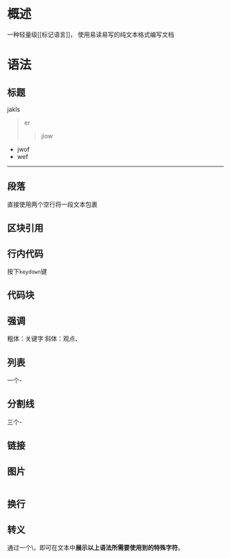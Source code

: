 # 概述
一种轻量级[[标记语言]]，
使用易读易写的纯文本格式编写文档
# 语法
## 标题
jakls
> er
>> jiow

- jwof
- wef
---

## 段落

直接使用两个空行将一段文本包裹

## 区块引用
## 行内代码
按下`keydown`键
## 代码块
## 强调
粗体：关键字
斜体：观点、
## 列表
一个-
## 分割线
三个-
## 链接

## 图片
![]()
## 换行
## 转义
通过一个\，即可在文本中**展示以上语法所需要使用到的特殊字符**。
